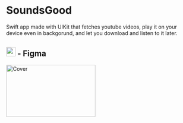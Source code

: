 # SoundsGood

Swift app made with UIKit that fetches youtube videos, play it on your device even in backgorund, and let you download and listen to it later.

## <img src="https://static.viget.com/icon-figma.png?mtime=20170814145600&focal=none" width="25" height="25" /> - Figma

<a href="https://www.figma.com/file/1dMnzAD0SYqOXww0RdEJKV/Pokedex-App?node-id=12%3A418"><img src="https://i.ibb.co/pdFDZSQ/Slide-16-9-1.png" alt="Cover" width="240" height="140"></a>
